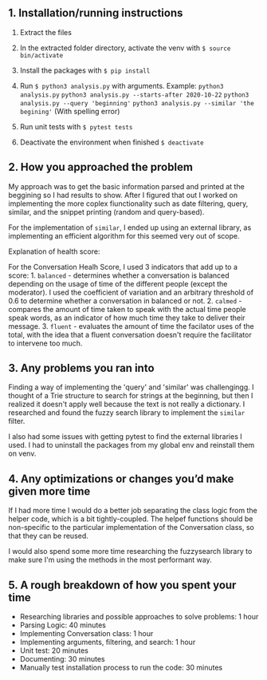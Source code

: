 ## 1. Installation/running instructions

1. Extract the files 
2. In the extracted folder directory, activate the venv with `$ source bin/activate`
3. Install the packages with `$ pip install`
4. Run `$ python3 analysis.py` with arguments.
Example:
    `python3 analysis.py`
    `python3 analysis.py --starts-after 2020-10-22`
    `python3 analysis.py --query 'beginning'`
    `python3 analysis.py --similar 'the begining'` (With spelling error)

5. Run unit tests with `$ pytest tests`
6. Deactivate the environment when finished `$ deactivate`

## 2. How you approached the problem
My approach was to get the basic information parsed and printed at the beggining so I had results to show. After I figured that out I worked on implementing the more coplex fiunctionality such as date filtering, query, similar, and the snippet printing (random and query-based).

For the implementation of `similar`, I ended up using an external library, as implementing an efficient algorithm for this seemed very out of scope.

Explanation of health score:

For the Conversation Healh Score, I used 3 indicators that add up to a score:
    1. `balanced` - determines whether a conversation is balanced depending on the usage of time of the different people (except the moderator). I used the coefficient of variation and an arbitrary threshold of 0.6 to determine whether a conversation in balanced or not.
    2. `calmed` - compares the amount of time taken to speak with the actual time people speak words, as an indicator of how much time they take to deliver their message.
    3. `fluent` - evaluates the amount of time the facilator uses of the total, with the idea that a fluent conversation doesn't require the facilitator to intervene too much.


## 3. Any problems you ran into
Finding a way of implementing the 'query' and 'similar' was challengingg. I thought of a Trie structure to search for strings at the beginning, but then I realized it doesn't apply well because the text is not really a dictionary. I researched and found the fuzzy search library to implement the `similar` filter.

I also had some issues with getting pytest to find the external libraries I used. I had to uninstall the packages from my global env and reinstall them on venv.

## 4. Any optimizations or changes you’d make given more time
If I had more time I would do a better job separating the class logic from the helper code, which is a bit tightly-coupled. The helpef functions should be non-specific to the particular implementation of the Conversation class, so that they can be reused.

I would also spend some more time researching the fuzzysearch library to make sure I'm using the methods in the most performant way.

## 5. A rough breakdown of how you spent your time

- Researching libraries and possible approaches to solve problems: 1 hour
- Parsing Logic: 40 minutes
- Implementing Conversation class: 1 hour
- Implementing arguments, filtering, and search: 1 hour
- Unit test: 20 minutes
- Documenting: 30 minutes
- Manually test installation process to run the code: 30 minutes
